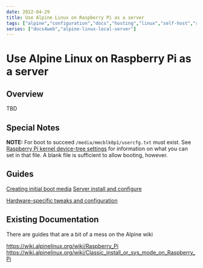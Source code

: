 ```yaml
---
date: 2022-04-29
title: Use Alpine Linux on Raspberry Pi as a server
tags: ["alpine","configuration","docs","hosting","linux","self-host","sysadmin-devops","raspberry-pi","sbc"]
series: ["docs4web","alpine-linux-local-server"]
---
```


# Use Alpine Linux on Raspberry Pi as a server

Overview
----------

TBD

Special Notes
-------------

**NOTE:** For boot to succeed `/media/mmcblk0p1/usercfg.txt` must exist. See [Raspberry Pi kernel device-tree settings](kernel-and-hardware-notes/guides-for-setting-kernel-parameters.md) for information on what you can set in that file. A blank file is sufficient to allow booting, however.

Guides
------

[Creating initial boot media](creating-initial-boot-media/_index.md)
[Server install and configure](./ServerInstallConfig.md)

[Hardware-specific tweaks and configuration](../kernel-and-hardware-notes/hardware-specific-tweaks-configs.md)

## Existing Documentation

There are guides that are a bit of a mess on the Alpine wiki

https://wiki.alpinelinux.org/wiki/Raspberry_Pi https://wiki.alpinelinux.org/wiki/Classic_install_or_sys_mode_on_Raspberry_Pi
